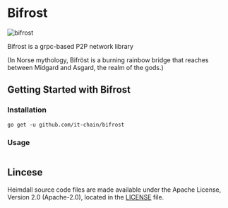 # Bifrost

![bifrost](/Users/jun/go/src/github.com/it-chain/bifrost/image/bifrost.jpeg)



Bifrost is a grpc-based P2P network library

(In Norse mythology, Bifröst is a burning rainbow bridge that reaches between Midgard and Asgard, the realm of the gods.)
## Getting Started with Bifrost

### Installation

```
go get -u github.com/it-chain/bifrost
```

### Usage

```Go

```

## Lincese

Heimdall source code files are made available under the Apache License, Version 2.0 (Apache-2.0), located in the [LICENSE](LICENSE) file.

